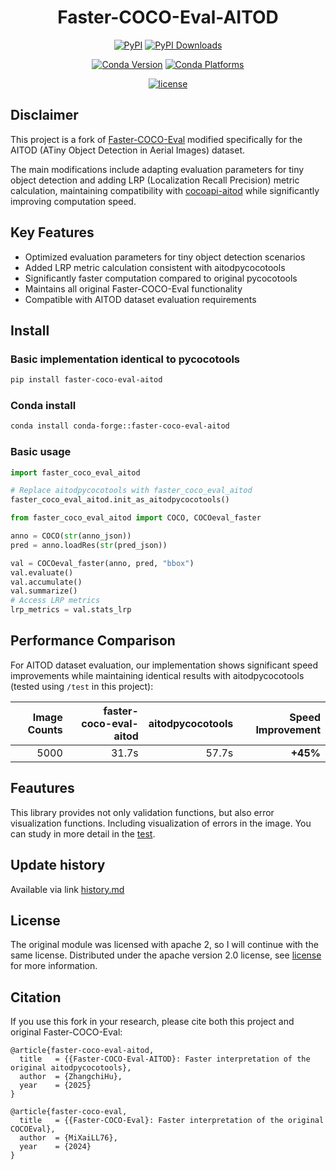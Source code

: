 <div align="center">
    <h1>Faster-COCO-Eval-AITOD</h1>
</div>

<div align="center">

[![PyPI](https://img.shields.io/pypi/v/faster-coco-eval)](https://pypi.org/project/faster-coco-eval)
[![PyPI Downloads](https://img.shields.io/pypi/dm/faster-coco-eval.svg?label=PyPI%20downloads)](https://pypi.org/project/faster-coco-eval/)

[![Conda Version](https://img.shields.io/conda/vn/conda-forge/faster-coco-eval.svg)](https://anaconda.org/conda-forge/faster-coco-eval)
[![Conda Platforms](https://img.shields.io/conda/pn/conda-forge/faster-coco-eval.svg)](https://anaconda.org/conda-forge/faster-coco-eval)

[![license](https://img.shields.io/github/license/RicePasteM/faster_coco_eval_aitod.svg)](https://github.com/MiXaiLL76/faster_coco_eval_aitod/blob/main/LICENSE)

</div>


## Disclaimer

This project is a fork of [Faster-COCO-Eval](https://github.com/MiXaiLL76/faster_coco_eval) modified specifically for the AITOD (ATiny Object Detection in Aerial Images) dataset.

The main modifications include adapting evaluation parameters for tiny object detection and adding LRP (Localization Recall Precision) metric calculation, maintaining compatibility with [cocoapi-aitod](https://github.com/jwwangchn/cocoapi-aitod) while significantly improving computation speed.

## Key Features

- Optimized evaluation parameters for tiny object detection scenarios
- Added LRP metric calculation consistent with aitodpycocotools
- Significantly faster computation compared to original pycocotools
- Maintains all original Faster-COCO-Eval functionality
- Compatible with AITOD dataset evaluation requirements

## Install

### Basic implementation identical to pycocotools

```bash
pip install faster-coco-eval-aitod
```

### Conda install

```bash
conda install conda-forge::faster-coco-eval-aitod
```

### Basic usage

```py
import faster_coco_eval_aitod

# Replace aitodpycocotools with faster_coco_eval_aitod
faster_coco_eval_aitod.init_as_aitodpycocotools()

from faster_coco_eval_aitod import COCO, COCOeval_faster

anno = COCO(str(anno_json))
pred = anno.loadRes(str(pred_json))

val = COCOeval_faster(anno, pred, "bbox")
val.evaluate()
val.accumulate()
val.summarize()
# Access LRP metrics
lrp_metrics = val.stats_lrp
```

## Performance Comparison

For AITOD dataset evaluation, our implementation shows significant speed improvements while maintaining identical results with aitodpycocotools (tested using `/test` in this project):

| Image Counts | faster-coco-eval-aitod | aitodpycocotools | Speed Improvement |
| ---: | ---: | ---: | ---: |
| 5000 | 31.7s | 57.7s | **+45%** |


## Feautures

This library provides not only validation functions, but also error visualization functions. Including visualization of errors in the image.
You can study in more detail in the [test](https://github.com/RicePasteM/faster_coco_eval_aitod/blob/main/test).


## Update history

Available via link [history.md](https://github.com/RicePasteM/faster_coco_eval_aitod/blob/main/history.md)

<!-- ## Star History

[![Star History Chart](https://api.star-history.com/svg?repos=MiXaiLL76/faster_coco_eval_aitod&type=Date)](https://star-history.com/#MiXaiLL76/faster_coco_eval_aitod&Date) -->

## License

The original module was licensed with apache 2, so I will continue with the same license.
Distributed under the apache version 2.0 license, see [license](LICENSE) for more information.

## Citation

If you use this fork in your research, please cite both this project and original Faster-COCO-Eval:

```
@article{faster-coco-eval-aitod,
  title   = {{Faster-COCO-Eval-AITOD}: Faster interpretation of the original aitodpycocotools},
  author  = {ZhangchiHu},
  year    = {2025}
}

@article{faster-coco-eval,
  title   = {{Faster-COCO-Eval}: Faster interpretation of the original COCOEval},
  author  = {MiXaiLL76},
  year    = {2024}
}
```